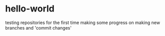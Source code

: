 # hello-world
testing repositories for the first time
making some progress on making new branches and 'commit changes'
